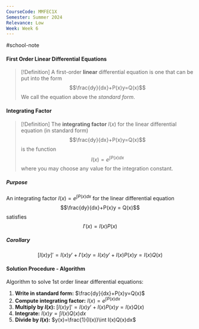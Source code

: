 ```yaml
---
CourseCode: MMFEC1X
Semester: Summer 2024
Relevance: Low
Week: Week 6
---
```

#school-note 
#### First Order Linear Differential Equations
>[!Definition]
>A first-order **linear** differential equation is one that can be put into the form
>$$\frac{dy}{dx}+P(x)y=Q(x)$$
>We call the equation above the *standard form*.

#### Integrating Factor
>[!Definition]
>The **integrating factor** $I(x)$ for the linear differential equation (in standard form)
>$$\frac{dy}{dx}+P(x)y=Q(x)$$
>is the function
>$$I(x) = e^{\int P(x) dx}$$
>where you may choose any value for the integration constant.

##### Purpose
An integrating factor $I(x) = e^{\int P(x)dx}$ for the linear differential equation
$$\frac{dy}{dx}+P(x)y = Q(x)$$
satisfies
$$I'(x) = I(x)P(x)$$
##### Corollary
$$[I(x)y]' = I(x)y'+I'(x)y = I(x)y'+I(x)P(x)y = I(x)Q(x)$$
#### Solution Procedure - Algorithm
Algorithm to solve 1st order linear differential equations:
1. **Write in standard form:** $\frac{dy}{dx}+P(x)y=Q(x)$
2. **Compute integrating factor:** $I(x)=e^{\int P(x)dx}$
3. **Multiply by $I(x)$:** $[I(x)y]' = I(x)y'+I(x)P(x)y=I(x)Q(x)$
4. **Integrate:** $I(x)y=\int I(x)Q(x)dx$
5. **Divide by $I(x)$:** $y(x)=\frac{1}{I(x)}\int I(x)Q(x)dx$
